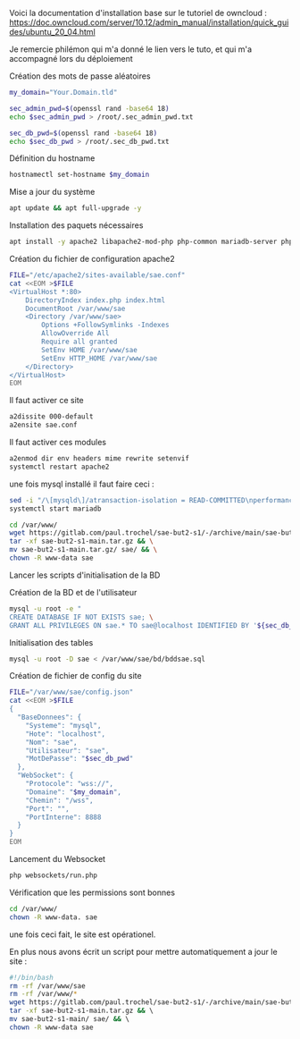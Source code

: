 Voici la documentation d'installation base sur le tutoriel de owncloud :
https://doc.owncloud.com/server/10.12/admin_manual/installation/quick_guides/ubuntu_20_04.html

Je remercie philémon qui m'a donné le lien vers le tuto, et qui m'a accompagné lors du déploiement

Création des mots de passe aléatoires
```bash
my_domain="Your.Domain.tld"

sec_admin_pwd=$(openssl rand -base64 18)
echo $sec_admin_pwd > /root/.sec_admin_pwd.txt

sec_db_pwd=$(openssl rand -base64 18)
echo $sec_db_pwd > /root/.sec_db_pwd.txt
``` 

Définition du hostname
```bash
hostnamectl set-hostname $my_domain
```

Mise a jour du système
```bash
apt update && apt full-upgrade -y
```

Installation des paquets nécessaires
```bash
apt install -y apache2 libapache2-mod-php php-common mariadb-server php-json php-mysql php-gd wget
```


Création du fichier de configuration apache2
```bash
FILE="/etc/apache2/sites-available/sae.conf"
cat <<EOM >$FILE
<VirtualHost *:80>
	DirectoryIndex index.php index.html
	DocumentRoot /var/www/sae
	<Directory /var/www/sae>
		Options +FollowSymlinks -Indexes
		AllowOverride All
		Require all granted
		SetEnv HOME /var/www/sae
		SetEnv HTTP_HOME /var/www/sae
	</Directory>
</VirtualHost>
EOM
```

Il faut activer ce site
```bash
a2dissite 000-default
a2ensite sae.conf
```

Il faut activer ces modules
```bash
a2enmod dir env headers mime rewrite setenvif
systemctl restart apache2
```



une fois mysql installé il faut faire ceci :
```bash
sed -i "/\[mysqld\]/atransaction-isolation = READ-COMMITTED\nperformance_schema = on" /etc/mysql/mariadb.conf.d/50-server.cnf
systemctl start mariadb
```



```bash
cd /var/www/
wget https://gitlab.com/paul.trochel/sae-but2-s1/-/archive/main/sae-but2-s1-main.tar.gz && \
tar -xf sae-but2-s1-main.tar.gz && \
mv sae-but2-s1-main.tar.gz/ sae/ && \
chown -R www-data sae
```

Lancer les scripts d'initialisation de la BD

Création de la BD et de l'utilisateur
```bash
mysql -u root -e "
CREATE DATABASE IF NOT EXISTS sae; \
GRANT ALL PRIVILEGES ON sae.* TO sae@localhost IDENTIFIED BY '${sec_db_pwd}';"
```

Initialisation des tables
```bash
mysql -u root -D sae < /var/www/sae/bd/bddsae.sql
```

Création de fichier de config du site
```bash
FILE="/var/www/sae/config.json"
cat <<EOM >$FILE
{
  "BaseDonnees": {
    "Systeme": "mysql",
    "Hote": "localhost",
    "Nom": "sae",
    "Utilisateur": "sae",
    "MotDePasse": "$sec_db_pwd"
  },
  "WebSocket": {
    "Protocole": "wss://",
    "Domaine": "$my_domain",
    "Chemin": "/wss",
    "Port": "",
    "PortInterne": 8888
  }
}
EOM
```

Lancement du Websocket
```bash
php websockets/run.php
```


Vérification que les permissions sont bonnes
```bash
cd /var/www/
chown -R www-data. sae
```


une fois ceci fait, le site est opérationel.

En plus nous avons écrit un script pour mettre automatiquement a jour le site :

```bash
#!/bin/bash                                                                                                                                    cd /var/www                                                                                                             
rm -rf /var/www/sae                                                                                                     
rm -rf /var/www/*                                                                                                       
wget https://gitlab.com/paul.trochel/sae-but2-s1/-/archive/main/sae-but2-s1-main.tar.gz && \                            
tar -xf sae-but2-s1-main.tar.gz && \                                                                                    
mv sae-but2-s1-main/ sae/ && \                                                                                          
chown -R www-data sae   

```

